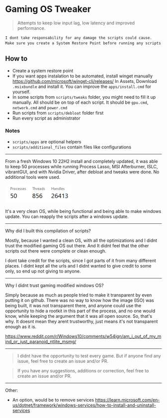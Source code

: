# Gaming OS Tweaker

> Attempts to keep low input lag, low latency and improved performance.

```txt
I dont take responsability for any damage the scripts could cause.
Make sure you create a System Restore Point before running any scripts.
```

## How to

- Create a system restore point
- If you want apps instalation to be automated, install winget manually <https://github.com/microsoft/winget-cli/releases/> In Assets, Download `.msixbundle` and install it. You can improve the `apps/install.cmd` for yourself.
- In some scripts from `scripts/tweaks` folder, you might need to fill it up manually. All should be on top of each script. It should be `gpu.cmd`, `network.cmd` and `power.cmd`
- Run scripts from `scripts/debloat` folder first
- Run every script as administrator

### Notes

- `scripts/apps` are optional helpers
- `scripts/additional_files` contain files like configurations

---

From a fresh Windows 10 22H2 install and completely updated, it was able to keep 50 processes while running Process Lasso, MSI Afterburner, ISLC, vibrantGUI, and with Nvidia Driver, after debloat and tweaks were done. No additional tools were used.

![localImage](./docs/assets/processes.png)

It's a very clean OS, while being functional and being able to make windows update. You can reapply the scripts after a windows update.

---

Why did I built this compilation of scripts?

Mostly, because I wanted a clean OS, with all the optimizations and I didnt trust the modified gaming OS out there. And It didnt feel that the other scripts out there were complete or clean enough.

I dont take credit for the scripts, since I got parts of it from many different places. I didnt kept all the urls and I didnt wanted to give credit to some only, so end up not giving to anyone.

---

Why I didnt trust gaming modified windows OS?

Simply because as much as people tried to make it transparent by even putting it on github. There was no way to know how the image (ISO) was being built, it was not transparent there, and anyone could use the opportunity to hide a rootkit in this part of the process, and no one would know, while keeping the argument that it was all open source. So, that's why. It doesnt mean they arent trustworthy, just means it's not transparent enough as it is.

<https://www.reddit.com/r/Windows10/comments/w54ign/am_i_out_of_my_mind_or_just_paranoid_ntlite_msmg/>

---

> I didnt have the opportunity to test every game. But if anyone find any issue, feel free to create an issue and/or PR.

> If you have any suggestions, additions or correction, feel free to create an issue and/or PR.

---

Other:

- An option, would be to remove services <https://learn.microsoft.com/en-us/dotnet/framework/windows-services/how-to-install-and-uninstall-services>
